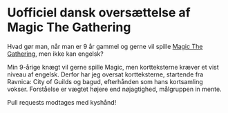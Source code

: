 Uofficiel dansk oversættelse af Magic The Gathering
===================================================================

Hvad gør man, når man er 9 år gammel og gerne vil spille [Magic The Gathering](http://www.wizards.com/magic/tcg/newtomagic.aspx), men ikke kan engelsk?  

Min 9-årige knægt vil gerne spille Magic, men kortteksterne kræver et vist niveau af engelsk. Derfor har jeg oversat kortteksterne, startende fra Ravnica: City of Guilds og bagud, efterhånden som hans kortsamling vokser.
Forståelse er vægtet højere end nøjagtighed, målgruppen in mente.
  
Pull requests modtages med kyshånd!
